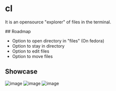 # cl
It is an opensource "explorer" of files in the terminal.

## Roadmap
 - Option to open directory in "files" (On fedora)
 - Option to stay in directory
 - Option to edit files
 - Option to move files

## Showcase
![image](https://github.com/Vladimir-Urik/cl/assets/47532155/566b062a-3cb8-41f3-b0f8-cce43188d8e1)
![image](https://github.com/Vladimir-Urik/cl/assets/47532155/a17a6fce-1f1a-4b58-b1dc-84c8e071cf13)
![image](https://github.com/Vladimir-Urik/cl/assets/47532155/38d279b7-a75c-4f2b-90f9-fed4bbcbec0b)
